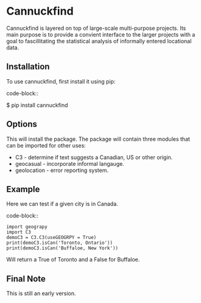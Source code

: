 Cannuckfind
===========

Cannuckfind is layered on top of large-scale multi-purpose projects.  Its main 
purpose is to provide a convient interface to the larger projects with a goal 
to fascillitating the statistical analysis of informally entered locational data.

Installation
------------

To use cannuckfind, first install it using pip:

code-block::

   $ pip install cannuckfind

Options
-------

This will install the package.  The package will contain three modules
that can be imported for other uses:

*  C3 - determine if text suggests a Canadian, US or other origin.
*  geocasual - incorporate informal langauge.
*  geolocation - error reporting system.

Example
-------

Here we can test if a given city is in Canada.

code-block::

    import geograpy
    import C3
    demoC3 = C3.C3(useGEOGRPY = True)
    print(demoC3.isCan('Toronto, Ontario'))
    print(demoC3.isCan('Buffaloe, New York'))

Will return a True of Toronto and a False for Buffaloe.

Final Note
----------

This is still an early version.
